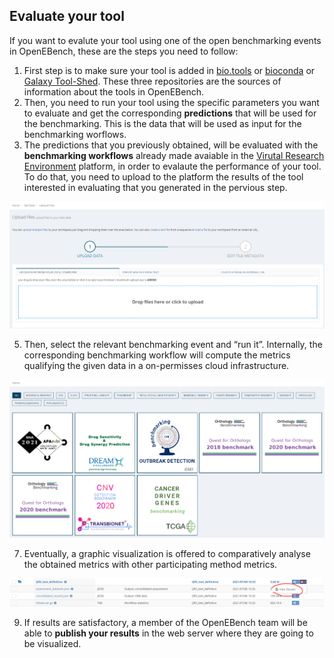 Evaluate your tool
------------------
If you want to evalute your tool using one of the open benchmarking events in OpenEBench, these are the steps you need to follow:

1.	First step is to make sure your tool is added in [bio.tools](https://bio.tools/) or [bioconda](https://anaconda.org/bioconda) or [Galaxy Tool-Shed](https://toolshed.g2.bx.psu.edu/). These three repositories are the sources of information about the tools in OpenEBench.
2.	Then, you need to run your tool using the specific parameters you want to evaluate and get the corresponding **predictions** that will be used for the benchmarking. This is the data that will be used as input for the benchmarking worflows.
3.	The predictions that you previously obtained, will be evaluated with the **benchmarking workflows** already made avaiable in the [Virutal Research Environment](https://openebench.bsc.es/vre//workspace/) platform, in order to evalaute the performance of your tool. To do that, you need to upload to the platform the results of the tool interested in evaluating that you generated in the pervious step.

![1](../../media/VRE_upload.PNG)

5.	Then, select the relevant benchmarking event and “run it”. Internally, the corresponding benchmarking workflow will compute the metrics qualifying the given data in a on-permisses cloud infrastructure.

![2](../../media/VRE_workflows.PNG)

7.	Eventually, a graphic visualization is offered to comparatively analyse the obtained metrics with other participating method metrics.

![3](../../media/VRE_view.PNG)

9.	If results are satisfactory, a member of the OpenEBench team will be able to **publish your results** in the web server where they are going to be visualized.
